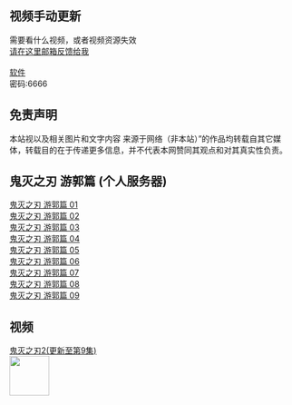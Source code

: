 ## 视频手动更新

需要看什么视频，或者视频资源失效 <br>[请在这里邮箱反馈给我](http://mail.qq.com/cgi-bin/qm_share?t=qm_mailme&email=M1BZSURZc1VcS15SWl8dUFxe) <br><br>
[软件](https://wwa.lanzoui.com/b04n5j3yj) <br> 密码:6666  

## 免责声明

本站视以及相关图片和文字内容 来源于网络（非本站）”的作品均转载自其它媒体，转载目的在于传递更多信息，并不代表本网赞同其观点和对其真实性负责。


## 鬼灭之刃 游郭篇  (个人服务器)<br>
[鬼灭之刃 游郭篇 01](http://jp.cjzwjyun.cf/鬼灭之刃2/1/1.m3u8)<br>
[鬼灭之刃 游郭篇 02](http://jp.cjzwjyun.cf/鬼灭之刃2/2/2.m3u8)<br>
[鬼灭之刃 游郭篇 03](http://jp.cjzwjyun.cf/鬼灭之刃2/3/3.m3u8)<br>
[鬼灭之刃 游郭篇 04](http://jp.cjzwjyun.cf/鬼灭之刃2/4/4.m3u8)<br>
[鬼灭之刃 游郭篇 05](http://jp.cjzwjyun.cf/鬼灭之刃2/5/5.m3u8)<br>
[鬼灭之刃 游郭篇 06](http://jp.cjzwjyun.cf/鬼灭之刃2/6/6.m3u8)<br>
[鬼灭之刃 游郭篇 07](http://jp.cjzwjyun.cf/鬼灭之刃2/7/7.m3u8)<br>
[鬼灭之刃 游郭篇 08](http://jp.cjzwjyun.cf/鬼灭之刃2/8/8.m3u8)<br>
[鬼灭之刃 游郭篇 09](http://jp.cjzwjyun.cf/鬼灭之刃2/9/9.m3u8)<br>



## 视频
 [鬼灭之刃2(更新至第9集)](https://zidc.github.io/video/奥特曼/特利迦.txt)
<br><img src="https://img2.doubanio.com/view/photo/l/public/p2851359433.webp" width="70"/>

